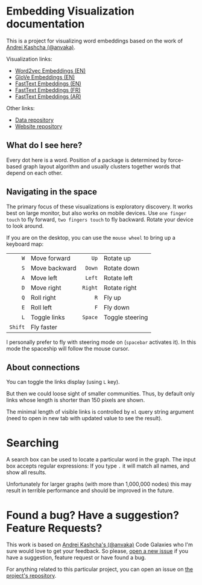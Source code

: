 # Embedding Visualization documentation

This is a project for visualizing word embeddings based on the work of [Andrei Kashcha (@anvaka)](https://github.com/anvaka/pm).

Visualization links:
- [Word2vec Embeddings (EN)](https://helboukkouri.github.io/embedding-visualization/#/galaxy/word2vec_en)
- [GloVe Embeddings (EN)](https://helboukkouri.github.io/embedding-visualization/#/galaxy/glove_en)
- [FastText Embeddings (EN)](https://helboukkouri.github.io/embedding-visualization/#/galaxy/fasttext_en)
- [FastText Embeddings (FR)](https://helboukkouri.github.io/embedding-visualization/#/galaxy/fasttext_fr)
- [FastText Embeddings (AR)](https://helboukkouri.github.io/embedding-visualization/#/galaxy/fasttext_ar)

Other links:
- [Data repository](https://github.com/helboukkouri/embedding-visualization-data/tree/gh-pages)
- [Website repository](https://github.com/helboukkouri/embedding-visualization/tree/gh-pages)


## What do I see here?

Every dot here is a word. Position of a package is determined by
force-based graph layout algorithm and usually clusters together words
that depend on each other.

## Navigating in the space

The primary focus of these visualizations is exploratory discovery. It works
best on large monitor, but also works on mobile devices. Use `one finger touch`
to fly forward, `two fingers touch` to fly backward. Rotate your device
to look around.

If you are on the desktop, you can use the `mouse wheel` to bring up a keyboard map:

|    |    |    |   |
|---:|:---|---:|---|
| `W`  | Move forward  | `Up` |Rotate up|
| `S`  | Move backward  | `Down`  |Rotate down |
| `A`  | Move left  |`Left`|Rotate left|
| `D`  | Move right  |`Right` | Rotate right|
| `Q`  | Roll right  |`R` | Fly up|
| `E`  | Roll left  |`F` | Fly down|
| `L`  | Toggle links  | `Space` | Toggle steering |
| `Shift`  | Fly faster  |  |  |

I personally prefer to fly with steering mode on (`spacebar` activates it). In
this mode the spaceship will follow the mouse cursor.

## About connections

You can toggle the links display (using `L` key).

But then we could loose sight of smaller communities. Thus, by default only links whose length is shorter than 150 pixels are shown.

The minimal length of visible links is controlled by `ml` query string argument
(need to open in new tab with updated value to see the result).

# Searching

A search box can be used to locate a particular word in the graph. The input box accepts
regular expressions: If you type `.` it will match all names, and show all results.

Unfortunately for larger graphs (with more than 1,000,000 nodes) this may result
in terrible performance and should be improved in the future.

# Found a bug? Have a suggestion? Feature Requests?

This work is based on [Andrei Kashcha's (@anvaka)](https://github.com/anvaka/pm) Code Galaxies who I'm sure would love to get your feedback. So please, [open a new issue](https://github.com/anvaka/pm/issues/new)
if you have a suggestion, feature request or have found a bug.

For anything related to this particular project, you can open an issue on [the project's repository](https://github.com/helboukkouri/embedding-visualization-data/issues/new).
